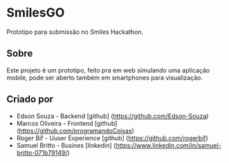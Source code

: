 # SmilesGO
Prototipo para submissão no Smiles Hackathon.

## Sobre
Este projeto é um prototipo, feito pra em web simulando uma aplicação mobile, pode ser aberto também em smartphones para visualização.

## Criado por
* Edson Souza - Backend [github] (https://github.com/Edson-Souza)
* Marcos Oliveira - Frontend [github] (https://github.com/programandoCoisas)
* Roger Bif - Uuser Experience [github] (https://github.com/rogerbif)
* Samuel Britto - Busines [linkedin] (https://www.linkedin.com/in/samuel-britto-071b79149/)
